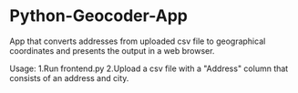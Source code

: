 # Python-Geocoder-App
App that converts addresses from uploaded csv file to geographical coordinates and presents the output in a web browser.

Usage:
1.Run frontend.py
2.Upload a csv file with a "Address" column that consists of an address and city.
